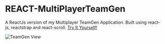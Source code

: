 # REACT-MultiPlayerTeamGen
A ReactJs version of my Multiplayer TeamGen Application. Built using react-js, reactstrap and react-scroll.
[Try It Yourself!](https://brendanromandev.github.io/REACT-MultiPlayerTeamGen/)

![TeamGen View](https://i.imgur.com/nXCMw3F.png)

